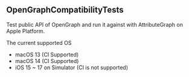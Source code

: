 ## OpenGraphCompatibilityTests

Test public API of OpenGraph and run it against with AttributeGraph on Apple Platform.

The current supported OS 
- macOS 13 (CI Supported)
- macOS 14 (CI Supported)
- iOS 15 ~ 17 on Simulator (CI is not supported)
